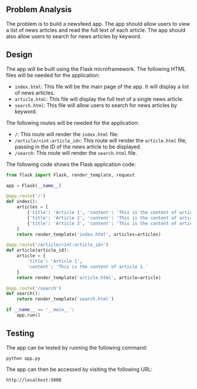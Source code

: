  ## Problem Analysis

The problem is to build a newsfeed app. The app should allow users to view a list of news articles and read the full text of each article. The app should also allow users to search for news articles by keyword.

## Design

The app will be built using the Flask microframework. The following HTML files will be needed for the application:

* `index.html`: This file will be the main page of the app. It will display a list of news articles.
* `article.html`: This file will display the full text of a single news article.
* `search.html`: This file will allow users to search for news articles by keyword.

The following routes will be needed for the application:

* `/`: This route will render the `index.html` file.
* `/article/<int:article_id>`: This route will render the `article.html` file, passing in the ID of the news article to be displayed.
* `/search`: This route will render the `search.html` file.

The following code shows the Flask application code:

```python
from flask import Flask, render_template, request

app = Flask(__name__)

@app.route('/')
def index():
    articles = [
        {'title': 'Article 1', 'content': 'This is the content of article 1.'},
        {'title': 'Article 2', 'content': 'This is the content of article 2.'},
        {'title': 'Article 3', 'content': 'This is the content of article 3.'}
    ]
    return render_template('index.html', articles=articles)

@app.route('/article/<int:article_id>')
def article(article_id):
    article = {
        'title': 'Article 1',
        'content': 'This is the content of article 1.'
    }
    return render_template('article.html', article=article)

@app.route('/search')
def search():
    return render_template('search.html')

if __name__ == '__main__':
    app.run()
```

## Testing

The app can be tested by running the following command:

```
python app.py
```

The app can then be accessed by visiting the following URL:

```
http://localhost:5000
```